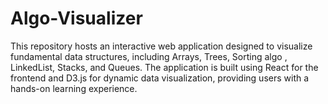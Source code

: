 # Algo-Visualizer
This repository hosts an interactive web application designed to visualize fundamental data structures, including Arrays, Trees, Sorting algo , LinkedList, Stacks, and Queues. The application is built using React for the frontend and D3.js for dynamic data visualization, providing users with a hands-on learning experience.
